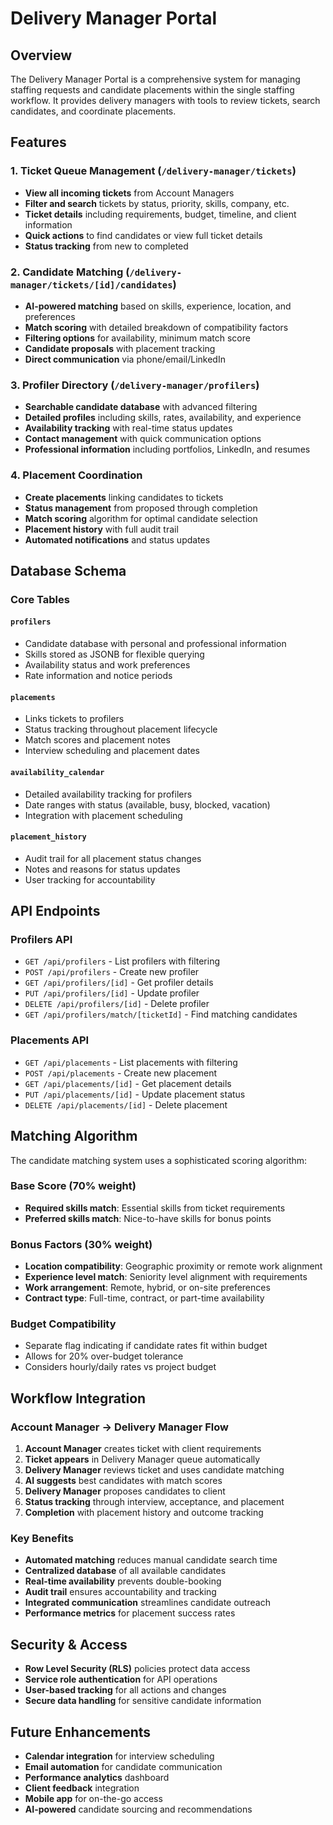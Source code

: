 # Delivery Manager Portal

## Overview

The Delivery Manager Portal is a comprehensive system for managing staffing requests and candidate placements within the single staffing workflow. It provides delivery managers with tools to review tickets, search candidates, and coordinate placements.

## Features

### 1. Ticket Queue Management (`/delivery-manager/tickets`)

- **View all incoming tickets** from Account Managers
- **Filter and search** tickets by status, priority, skills, company, etc.
- **Ticket details** including requirements, budget, timeline, and client information
- **Quick actions** to find candidates or view full ticket details
- **Status tracking** from new to completed

### 2. Candidate Matching (`/delivery-manager/tickets/[id]/candidates`)

- **AI-powered matching** based on skills, experience, location, and preferences
- **Match scoring** with detailed breakdown of compatibility factors
- **Filtering options** for availability, minimum match score
- **Candidate proposals** with placement tracking
- **Direct communication** via phone/email/LinkedIn

### 3. Profiler Directory (`/delivery-manager/profilers`)

- **Searchable candidate database** with advanced filtering
- **Detailed profiles** including skills, rates, availability, and experience
- **Availability tracking** with real-time status updates
- **Contact management** with quick communication options
- **Professional information** including portfolios, LinkedIn, and resumes

### 4. Placement Coordination

- **Create placements** linking candidates to tickets
- **Status management** from proposed through completion
- **Match scoring** algorithm for optimal candidate selection
- **Placement history** with full audit trail
- **Automated notifications** and status updates

## Database Schema

### Core Tables

#### `profilers`
- Candidate database with personal and professional information
- Skills stored as JSONB for flexible querying
- Availability status and work preferences
- Rate information and notice periods

#### `placements`
- Links tickets to profilers
- Status tracking throughout placement lifecycle
- Match scores and placement notes
- Interview scheduling and placement dates

#### `availability_calendar`
- Detailed availability tracking for profilers
- Date ranges with status (available, busy, blocked, vacation)
- Integration with placement scheduling

#### `placement_history`
- Audit trail for all placement status changes
- Notes and reasons for status updates
- User tracking for accountability

## API Endpoints

### Profilers API
- `GET /api/profilers` - List profilers with filtering
- `POST /api/profilers` - Create new profiler
- `GET /api/profilers/[id]` - Get profiler details
- `PUT /api/profilers/[id]` - Update profiler
- `DELETE /api/profilers/[id]` - Delete profiler
- `GET /api/profilers/match/[ticketId]` - Find matching candidates

### Placements API
- `GET /api/placements` - List placements with filtering
- `POST /api/placements` - Create new placement
- `GET /api/placements/[id]` - Get placement details
- `PUT /api/placements/[id]` - Update placement status
- `DELETE /api/placements/[id]` - Delete placement

## Matching Algorithm

The candidate matching system uses a sophisticated scoring algorithm:

### Base Score (70% weight)
- **Required skills match**: Essential skills from ticket requirements
- **Preferred skills match**: Nice-to-have skills for bonus points

### Bonus Factors (30% weight)
- **Location compatibility**: Geographic proximity or remote work alignment
- **Experience level match**: Seniority level alignment with requirements  
- **Work arrangement**: Remote, hybrid, or on-site preferences
- **Contract type**: Full-time, contract, or part-time availability

### Budget Compatibility
- Separate flag indicating if candidate rates fit within budget
- Allows for 20% over-budget tolerance
- Considers hourly/daily rates vs project budget

## Workflow Integration

### Account Manager → Delivery Manager Flow

1. **Account Manager** creates ticket with client requirements
2. **Ticket appears** in Delivery Manager queue automatically
3. **Delivery Manager** reviews ticket and uses candidate matching
4. **AI suggests** best candidates with match scores
5. **Delivery Manager** proposes candidates to client
6. **Status tracking** through interview, acceptance, and placement
7. **Completion** with placement history and outcome tracking

### Key Benefits

- **Automated matching** reduces manual candidate search time
- **Centralized database** of all available candidates
- **Real-time availability** prevents double-booking
- **Audit trail** ensures accountability and tracking
- **Integrated communication** streamlines candidate outreach
- **Performance metrics** for placement success rates

## Security & Access

- **Row Level Security (RLS)** policies protect data access
- **Service role authentication** for API operations
- **User-based tracking** for all actions and changes
- **Secure data handling** for sensitive candidate information

## Future Enhancements

- **Calendar integration** for interview scheduling
- **Email automation** for candidate communication
- **Performance analytics** dashboard
- **Client feedback** integration
- **Mobile app** for on-the-go access
- **AI-powered** candidate sourcing and recommendations 